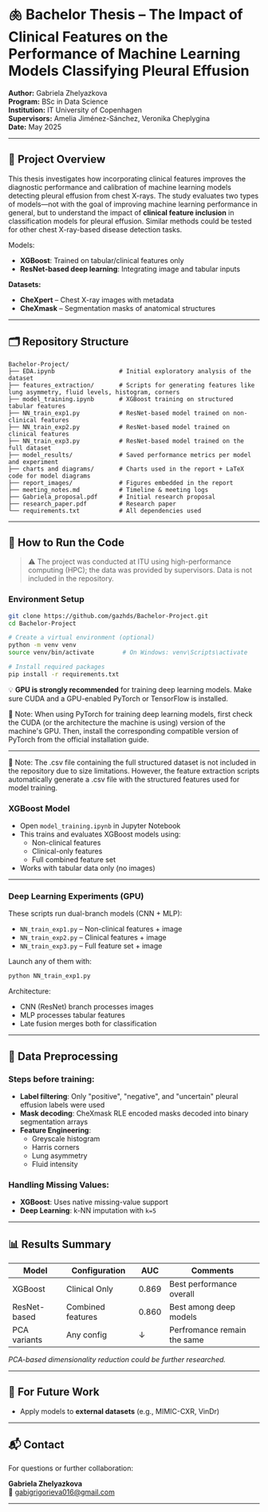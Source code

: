
# 🫁 Bachelor Thesis – The Impact of Clinical Features on the Performance of Machine Learning Models Classifying Pleural Effusion

**Author:** Gabriela Zhelyazkova  
**Program:** BSc in Data Science  
**Institution:** IT University of Copenhagen  
**Supervisors:** Amelia Jiménez-Sánchez, Veronika Cheplygina  
**Date:** May 2025  

---

## 📘 Project Overview

This thesis investigates how incorporating clinical features improves the diagnostic performance and calibration of machine learning models detecting pleural effusion from chest X-rays. The study evaluates two types of models—not with the goal of improving machine learning performance in general, but to understand the impact of **clinical feature inclusion** in classification models for pleural effusion. Similar methods could be tested for other chest X-ray-based disease detection tasks.

Models:
- **XGBoost**: Trained on tabular/clinical features only
- **ResNet-based deep learning**: Integrating image and tabular inputs

**Datasets:**
- **CheXpert** – Chest X-ray images with metadata  
- **CheXmask** – Segmentation masks of anatomical structures  

---

## 🗂 Repository Structure

```
Bachelor-Project/
├── EDA.ipynb                  # Initial exploratory analysis of the dataset
├── features_extraction/       # Scripts for generating features like lung asymmetry, fluid levels, histogram, corners
├── model_training.ipynb       # XGBoost training on structured tabular features
├── NN_train_exp1.py           # ResNet-based model trained on non-clinical features
├── NN_train_exp2.py           # ResNet-based model trained on clinical features
├── NN_train_exp3.py           # ResNet-based model trained on the full dataset
├── model_results/             # Saved performance metrics per model and experiment
├── charts and diagrams/       # Charts used in the report + LaTeX code for model diagrams
├── report_images/             # Figures embedded in the report
├── meeting_notes.md           # Timeline & meeting logs
├── Gabriela_proposal.pdf      # Initial research proposal
├── research_paper.pdf         # Research paper
└── requirements.txt           # All dependencies used
```

---

## 🧪 How to Run the Code

> ⚠️ The project was conducted at ITU using high-performance computing (HPC); the data was provided by supervisors. Data is not included in the repository.

### Environment Setup

```bash
git clone https://github.com/gazhds/Bachelor-Project.git
cd Bachelor-Project

# Create a virtual environment (optional)
python -m venv venv
source venv/bin/activate        # On Windows: venv\Scripts\activate

# Install required packages
pip install -r requirements.txt
```
💡 **GPU is strongly recommended** for training deep learning models. Make sure CUDA and a GPU-enabled PyTorch or TensorFlow is installed.

📂 Note: When using PyTorch for training deep learning models, first check the CUDA (or the architecture the machine is using) version of the machine's GPU. Then, install the corresponding compatible version of PyTorch from the official installation guide.

---

📂 Note: The .csv file containing the full structured dataset is not included in the repository due to size limitations. However, the feature extraction scripts automatically generate a .csv file with the structured features used for model training.


### XGBoost Model

- Open `model_training.ipynb` in Jupyter Notebook
- This trains and evaluates XGBoost models using:
  - Non-clinical features
  - Clinical-only features
  - Full combined feature set
- Works with tabular data only (no images)

---

### Deep Learning Experiments (GPU)

These scripts run dual-branch models (CNN + MLP):

- `NN_train_exp1.py` – Non-clinical features + image
- `NN_train_exp2.py` – Clinical features + image
- `NN_train_exp3.py` – Full feature set + image

Launch any of them with:

```bash
python NN_train_exp1.py
```

Architecture:
- CNN (ResNet) branch processes images  
- MLP processes tabular features  
- Late fusion merges both for classification  

---

## 🧹 Data Preprocessing

### Steps before training:

- **Label filtering**: Only "positive", "negative", and "uncertain" pleural effusion labels were used
- **Mask decoding**: CheXmask RLE encoded masks decoded into binary segmentation arrays
- **Feature Engineering**:
  - Greyscale histogram
  - Harris corners
  - Lung asymmetry
  - Fluid intensity

### Handling Missing Values:

- **XGBoost**: Uses native missing-value support  
- **Deep Learning**: k-NN imputation with `k=5`

---

## 📊 Results Summary

| Model        | Configuration    | AUC   | Comments                     |
|--------------|------------------|-------|------------------------------|
| XGBoost      | Clinical Only     | 0.869 | Best performance overall     |
| ResNet-based | Combined features | 0.860 | Best among deep models       |
| PCA variants | Any config        | ↓     | Perfromance remain the same  |

*PCA-based dimensionality reduction could be further researched.*

---

## 🔁 For Future Work

- Apply models to **external datasets** (e.g., MIMIC-CXR, VinDr)

---

## 📬 Contact

For questions or further collaboration:

**Gabriela Zhelyazkova**  
📧 [gabigrigorieva016@gmail.com](mailto:gabigrigorieva016@gmail.com)

---
